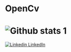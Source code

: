 # OpenCv
 
# ![Github stats 1](https://github-readme-stats.vercel.app/api?username=turkanbasut&show_icons=true&theme=gradient) 

[![Linkedin](https://i.stack.imgur.com/gVE0j.png) LinkedIn](https://www.linkedin.com/in/t%C3%BCrkan-basut-2b2448172/)
